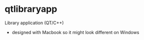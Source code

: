 # qtlibraryapp

Library application (QT/C++)
- designed with Macbook so it might look different on Windows
